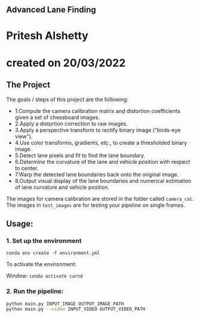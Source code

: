 ## Advanced Lane Finding
# Pritesh Alshetty
# created on 20/03/2022

The Project
---

The goals / steps of this project are the following:

* 1.Compute the camera calibration matrix and distortion coefficients given a set of chessboard images.
* 2.Apply a distortion correction to raw images.
* 3.Apply a perspective transform to rectify binary image ("birds-eye view").
* 4.Use color transforms, gradients, etc., to create a thresholded binary image.
* 5.Detect lane pixels and fit to find the lane boundary.
* 6.Determine the curvature of the lane and vehicle position with respect to center.
* 7.Warp the detected lane boundaries back onto the original image.
* 8.Output visual display of the lane boundaries and numerical estimation of lane curvature and vehicle position.

The images for camera calibration are stored in the folder called `camera_cal`.  The images in `test_images` are for testing your pipeline on single frames.


## Usage:

### 1. Set up the environment 
`conda env create -f environment.yml`

To activate the environment:

Window: `conda activate carnd`

### 2. Run the pipeline:
```bash
python main.py INPUT_IMAGE OUTPUT_IMAGE_PATH
python main.py --video INPUT_VIDEO OUTPUT_VIDEO_PATH
```
